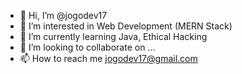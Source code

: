 - 👋 Hi, I’m @jogodev17
- 👀 I’m interested in Web Development (MERN Stack)
- 🌱 I’m currently learning Java, Ethical Hacking
- 💞️ I’m looking to collaborate on ...
- 📫 How to reach me jogodev17@gmail.com

<!---
jogodev17/jogodev17 is a ✨ special ✨ repository because its `README.md` (this file) appears on your GitHub profile.
You can click the Preview link to take a look at your changes.
--->
